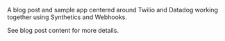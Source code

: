 A blog post and sample app centered around Twilio and Datadog working together using Synthetics and Webhooks.

See blog post content for more details.